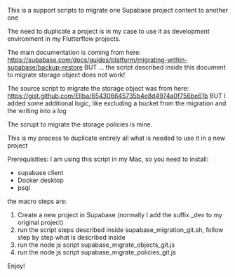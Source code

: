 This is a support scripts to migrate one Supabase project content to another one

The need to duplicate a project is in my case to use it as development environment in my Flutterflow projects.

The main documentation is coming from here: https://supabase.com/docs/guides/platform/migrating-within-supabase/backup-restore
BUT ... the script described inside this document to migrate storage object does not work!

The source script to migrate the storage object was from here: https://gist.github.com/Ellba/654306645735b4e8d4974a0f756be61b
BUT I added some additional logic, like excluding a bucket from the migration and the writing into a log

The scrupt to migrate the storage policies is mine.

This is my process to duplicate entirely all what is needed to use it in a new project

Prerequisities: I am using this script in my Mac, so you need to install:

- supabase client
- Docker desktop
- psql

the macro steps are:

1. Create a new project in Supabase (normally I add the suffix _dev to my original project)
3. run the script steps described inside supabase_migration_git.sh, follow step by step what is described inside
4. run the node js script supabase_migrate_objects_git.js
5. run the node js script supabase_migrate_policies_git.js

Enjoy!
